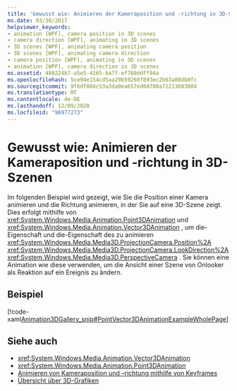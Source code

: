 ```yaml
---
title: 'Gewusst wie: Animieren der Kameraposition und -richtung in 3D-Szenen'
ms.date: 03/30/2017
helpviewer_keywords:
- animation [WPF], camera position in 3D scenes
- camera direction [WPF], animating in 3D scenes
- 3D scenes [WPF], animating camera position
- 3D scenes [WPF], animating camera direction
- camera position [WPF], animating in 3D scenes
- animation [WPF], camera direction in 3D scenes
ms.assetid: 480224b7-a5e5-4165-ba7f-ef760ddff94a
ms.openlocfilehash: 5ce94e154cd5aa29b59260f893ec2b63a08db0fc
ms.sourcegitcommit: 9f6df084c53a3da0ea657ed0d708a72213683084
ms.translationtype: MT
ms.contentlocale: de-DE
ms.lasthandoff: 12/09/2020
ms.locfileid: "96977273"
---
```

# <a name="how-to-animate-camera-position-and-direction-in-a-3d-scene"></a>Gewusst wie: Animieren der Kameraposition und -richtung in 3D-Szenen
Im folgenden Beispiel wird gezeigt, wie Sie die Position einer Kamera animieren und die Richtung animieren, in der Sie auf eine 3D-Szene zeigt. Dies erfolgt mithilfe von <xref:System.Windows.Media.Animation.Point3DAnimation> und <xref:System.Windows.Media.Animation.Vector3DAnimation> , um die-Eigenschaft und die-Eigenschaft des zu animieren <xref:System.Windows.Media.Media3D.ProjectionCamera.Position%2A> <xref:System.Windows.Media.Media3D.ProjectionCamera.LookDirection%2A> <xref:System.Windows.Media.Media3D.PerspectiveCamera> . Sie können eine Animation wie diese verwenden, um die Ansicht einer Szene von Onlooker als Reaktion auf ein Ereignis zu ändern.  
  
## <a name="example"></a>Beispiel  
 [!code-xaml[Animation3DGallery_snip#PointVector3DAnimationExampleWholePage](~/samples/snippets/csharp/VS_Snippets_Wpf/Animation3DGallery_snip/CS/PointVector3DAnimationExample.xaml#pointvector3danimationexamplewholepage)]  
  
## <a name="see-also"></a>Siehe auch

- <xref:System.Windows.Media.Animation.Vector3DAnimation>
- <xref:System.Windows.Media.Animation.Point3DAnimation>
- [Animieren von Kameraposition und –richtung mithilfe von Keyframes](how-to-animate-camera-position-and-direction-using-key-frames.md)
- [Übersicht über 3D-Grafiken](3-d-graphics-overview.md)
